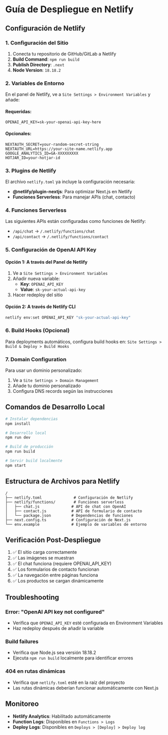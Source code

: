 # Guía de Despliegue en Netlify

## Configuración de Netlify

### 1. Configuración del Sitio

1. Conecta tu repositorio de GitHub/GitLab a Netlify
2. **Build Command**: `npm run build`
3. **Publish Directory**: `.next`
4. **Node Version**: `18.18.2`

### 2. Variables de Entorno

En el panel de Netlify, ve a `Site Settings > Environment Variables` y añade:

#### Requeridas:

```
OPENAI_API_KEY=sk-your-openai-api-key-here
```

#### Opcionales:

```
NEXTAUTH_SECRET=your-random-secret-string
NEXTAUTH_URL=https://your-site-name.netlify.app
GOOGLE_ANALYTICS_ID=GA-XXXXXXXXX
HOTJAR_ID=your-hotjar-id
```

### 3. Plugins de Netlify

El archivo `netlify.toml` ya incluye la configuración necesaria:

- **@netlify/plugin-nextjs**: Para optimizar Next.js en Netlify
- **Funciones Serverless**: Para manejar APIs (chat, contacto)

### 4. Funciones Serverless

Las siguientes APIs están configuradas como funciones de Netlify:

- `/api/chat` → `/.netlify/functions/chat`
- `/api/contact` → `/.netlify/functions/contact`

### 5. Configuración de OpenAI API Key

#### Opción 1: A través del Panel de Netlify

1. Ve a `Site Settings > Environment Variables`
2. Añadir nueva variable:
   - **Key**: `OPENAI_API_KEY`
   - **Value**: `sk-your-actual-api-key`
3. Hacer redeploy del sitio

#### Opción 2: A través de Netlify CLI

```bash
netlify env:set OPENAI_API_KEY "sk-your-actual-api-key"
```

### 6. Build Hooks (Opcional)

Para deployments automáticos, configura build hooks en:
`Site Settings > Build & Deploy > Build Hooks`

### 7. Domain Configuration

Para usar un dominio personalizado:

1. Ve a `Site Settings > Domain Management`
2. Añade tu dominio personalizado
3. Configura DNS records según las instrucciones

## Comandos de Desarrollo Local

```bash
# Instalar dependencias
npm install

# Desarrollo local
npm run dev

# Build de producción
npm run build

# Servir build localmente
npm start
```

## Estructura de Archivos para Netlify

```
/
├── netlify.toml              # Configuración de Netlify
├── netlify/functions/        # Funciones serverless
│   ├── chat.js              # API de chat con OpenAI
│   ├── contact.js           # API de formulario de contacto
│   └── package.json         # Dependencias de funciones
├── next.config.ts           # Configuración de Next.js
└── env.example              # Ejemplo de variables de entorno
```

## Verificación Post-Despliegue

1. ✅ El sitio carga correctamente
2. ✅ Las imágenes se muestran
3. ✅ El chat funciona (requiere OPENAI_API_KEY)
4. ✅ Los formularios de contacto funcionan
5. ✅ La navegación entre páginas funciona
6. ✅ Los productos se cargan dinámicamente

## Troubleshooting

### Error: "OpenAI API key not configured"

- Verifica que `OPENAI_API_KEY` esté configurada en Environment Variables
- Haz redeploy después de añadir la variable

### Build failures

- Verifica que Node.js sea versión 18.18.2
- Ejecuta `npm run build` localmente para identificar errores

### 404 en rutas dinámicas

- Verifica que `netlify.toml` esté en la raíz del proyecto
- Las rutas dinámicas deberían funcionar automáticamente con Next.js

## Monitoreo

- **Netlify Analytics**: Habilitado automáticamente
- **Function Logs**: Disponibles en `Functions > Logs`
- **Deploy Logs**: Disponibles en `Deploys > [Deploy] > Deploy log`
